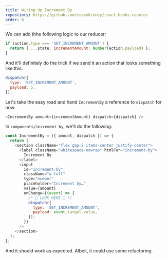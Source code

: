 ```yaml
---
title: Wiring Up Increment By
repostiory: https://github.com/stevekinney/react-hooks-counter
order: 6
---
```


We can add thhe following logic to our reducer:

```js
if (action.type === 'SET_INCREMENT_AMOUNT') {
  return { ...state, incrementAmount: Number(action.payload) };
}
```

And it'll definitely do the trick if we send it an action that looks something like this:

```js
dispatch({
  type: 'SET_INCREMENT_AMOUNT',
  payload: 5,
});
```

Let's take the easy road and hand `IncrementBy` a reference to `dispatch` for now.

```js
<IncrementBy amount={incrementAmount} dispatch={dispatch} />
```

In `components/increment-by`, we'll do the following:

```js
const IncrementBy = ({ amount, dispatch }) => {
  return (
    <section className="flex gap-2 items-center justify-center">
      <label className="whitespace-nowrap" htmlFor="increment-by">
        Increment By
      </label>
      <input
        id="increment-by"
        className="w-full"
        type="number"
        placeholder="Increment by…"
        value={amount}
        onChange={(event) => {
          /* 👀 LOOK HERE 👀 */
          dispatch({
            type: 'SET_INCREMENT_AMOUNT',
            payload: event.target.value,
          });
        }}
      />
    </section>
  );
};
```

And it should work as expected. Albeit, it could use some refactoring.
